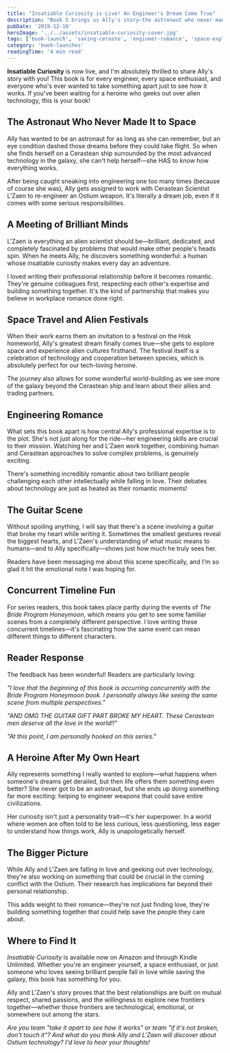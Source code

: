 ```yaml
---
title: "Insatiable Curiosity is Live! An Engineer's Dream Come True"
description: "Book 5 brings us Ally's story—the astronaut who never made it to space finally gets her chance, plus alien technology and a brilliant scientist mate."
pubDate: '2019-12-10'
heroImage: '../../assets/insatiable-curiosity-cover.jpg'
tags: ['book-launch', 'saving-ceraste', 'engineer-romance', 'space-exploration']
category: 'book-launches'
readingTime: '4 min read'
---
```


**Insatiable Curiosity** is now live, and I'm absolutely thrilled to share Ally's story with you! This book is for every engineer, every space enthusiast, and everyone who's ever wanted to take something apart just to see how it works. If you've been waiting for a heroine who geeks out over alien technology, this is your book!

## The Astronaut Who Never Made It to Space

Ally has wanted to be an astronaut for as long as she can remember, but an eye condition dashed those dreams before they could take flight. So when she finds herself on a Cerastean ship surrounded by the most advanced technology in the galaxy, she can't help herself—she HAS to know how everything works.

After being caught sneaking into engineering one too many times (because of course she was), Ally gets assigned to work with Cerastean Scientist L'Zaen to re-engineer an Ostium weapon. It's literally a dream job, even if it comes with some serious responsibilities.

## A Meeting of Brilliant Minds

L'Zaen is everything an alien scientist should be—brilliant, dedicated, and completely fascinated by problems that would make other people's heads spin. When he meets Ally, he discovers something wonderful: a human whose insatiable curiosity makes every day an adventure.

I loved writing their professional relationship before it becomes romantic. They're genuine colleagues first, respecting each other's expertise and building something together. It's the kind of partnership that makes you believe in workplace romance done right.

## Space Travel and Alien Festivals

When their work earns them an invitation to a festival on the Hisk homeworld, Ally's greatest dream finally comes true—she gets to explore space and experience alien cultures firsthand. The festival itself is a celebration of technology and cooperation between species, which is absolutely perfect for our tech-loving heroine.

The journey also allows for some wonderful world-building as we see more of the galaxy beyond the Cerastean ship and learn about their allies and trading partners.

## Engineering Romance

What sets this book apart is how central Ally's professional expertise is to the plot. She's not just along for the ride—her engineering skills are crucial to their mission. Watching her and L'Zaen work together, combining human and Cerastean approaches to solve complex problems, is genuinely exciting.

There's something incredibly romantic about two brilliant people challenging each other intellectually while falling in love. Their debates about technology are just as heated as their romantic moments!

## The Guitar Scene

Without spoiling anything, I will say that there's a scene involving a guitar that broke my heart while writing it. Sometimes the smallest gestures reveal the biggest hearts, and L'Zaen's understanding of what music means to humans—and to Ally specifically—shows just how much he truly sees her.

Readers have been messaging me about this scene specifically, and I'm so glad it hit the emotional note I was hoping for.

## Concurrent Timeline Fun

For series readers, this book takes place partly during the events of *The Bride Program Honeymoon*, which means you get to see some familiar scenes from a completely different perspective. I love writing these concurrent timelines—it's fascinating how the same event can mean different things to different characters.

## Reader Response

The feedback has been wonderful! Readers are particularly loving:

*"I love that the beginning of this book is occurring concurrently with the Bride Program Honeymoon book. I personally always like seeing the same scene from multiple perspectives."*

*"AND OMG THE GUITAR GIFT PART BROKE MY HEART. These Cerastean men deserve all the love in the world!!"*

*"At this point, I am personally hooked on this series."*

## A Heroine After My Own Heart

Ally represents something I really wanted to explore—what happens when someone's dreams get derailed, but then life offers them something even better? She never got to be an astronaut, but she ends up doing something far more exciting: helping to engineer weapons that could save entire civilizations.

Her curiosity isn't just a personality trait—it's her superpower. In a world where women are often told to be less curious, less questioning, less eager to understand how things work, Ally is unapologetically herself.

## The Bigger Picture

While Ally and L'Zaen are falling in love and geeking out over technology, they're also working on something that could be crucial in the coming conflict with the Ostium. Their research has implications far beyond their personal relationship.

This adds weight to their romance—they're not just finding love, they're building something together that could help save the people they care about.

## Where to Find It

*Insatiable Curiosity* is available now on Amazon and through Kindle Unlimited. Whether you're an engineer yourself, a space enthusiast, or just someone who loves seeing brilliant people fall in love while saving the galaxy, this book has something for you.

Ally and L'Zaen's story proves that the best relationships are built on mutual respect, shared passions, and the willingness to explore new frontiers together—whether those frontiers are technological, emotional, or somewhere out among the stars.

*Are you team "take it apart to see how it works" or team "if it's not broken, don't touch it"? And what do you think Ally and L'Zaen will discover about Ostium technology? I'd love to hear your thoughts!*